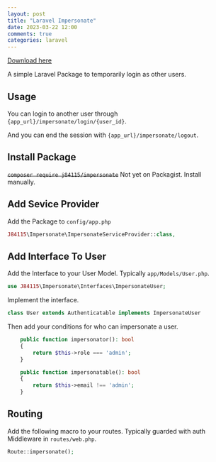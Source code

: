 ```yaml
---
layout: post
title: "Laravel Impersonate"
date: 2023-03-22 12:00
comments: true
categories: laravel
---
```


[Download here](https://github.com/84115/Laravel-Impersonate)

A simple Laravel Package to temporarily login as other users.

## Usage
You can login to another user through `{app_url}/impersonate/login/{user_id}`.

And you can end the session with `{app_url}/impersonate/logout`.

## Install Package
~~`composer require j84115/impersonate`~~ Not yet on Packagist. Install manually.

## Add Sevice Provider
Add the Package to `config/app.php`

```php
J84115\Impersonate\ImpersonateServiceProvider::class,
```

## Add Interface To User
Add the Interface to your User Model. Typically `app/Models/User.php`.

```php
use J84115\Impersonate\Interfaces\ImpersonateUser;
```

Implement the interface.

```php
class User extends Authenticatable implements ImpersonateUser
```

Then add your conditions for who can impersonate a user.

```php
    public function impersonator(): bool
    {
        return $this->role === 'admin';
    }

    public function impersonatable(): bool
    {
        return $this->email !== 'admin';
    }
```

## Routing
Add the following macro to your routes. Typically guarded with auth Middleware in `routes/web.php`.

```php
Route::impersonate();
```

